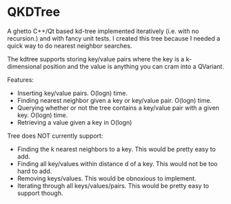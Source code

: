 QKDTree
=======

A ghetto C++/Qt based kd-tree implemented iteratively (i.e. with no recursion.) and with fancy unit tests. I created this tree because I needed a quick way to do nearest neighbor searches.

The kdtree supports storing key/value pairs where the key is a k-dimensional position and the value is anything you can cram into a QVariant.

Features:
* Inserting key/value pairs. O(logn) time.
* Finding nearest neighbor given a key or key/value pair. O(logn) time.
* Querying whether or not the tree contains a key/value pair with a given key. O(logn) time.
* Retrieving a value given a key in O(logn)


Tree does NOT currently support:
* Finding the k nearest neighbors to a key. This would be pretty easy to add.
* Finding all key/values within distance d of a key. This would not be too hard to add.
* Removing keys/values. This would be obnoxious to implement.
* Iterating through all keys/values/pairs. This would be pretty easy to support though.
